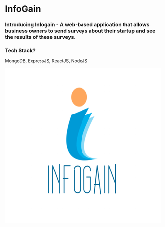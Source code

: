 # InfoGain

### Introducing Infogain - A web-based application that allows business owners to send surveys about their startup and see the results of these surveys.

### Tech Stack?
MongoDB, ExpressJS, ReactJS, NodeJS

<img src="https://raw.githubusercontent.com/karan1525/InfoGain/master/logos/non-vector_images/main_logo.png" width="600" height="500" title="Infogain"> 
